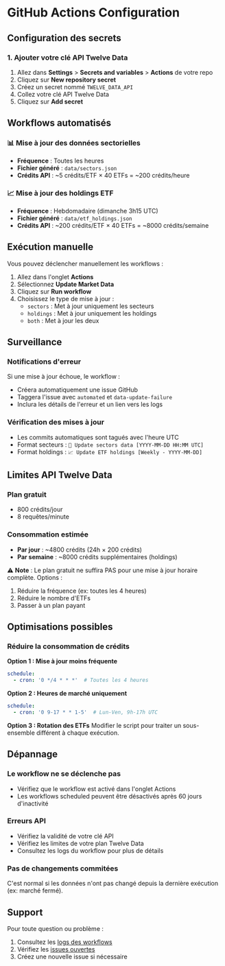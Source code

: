 # GitHub Actions Configuration

## Configuration des secrets

### 1. Ajouter votre clé API Twelve Data

1. Allez dans **Settings** > **Secrets and variables** > **Actions** de votre repo
2. Cliquez sur **New repository secret**
3. Créez un secret nommé `TWELVE_DATA_API`
4. Collez votre clé API Twelve Data
5. Cliquez sur **Add secret**

## Workflows automatisés

### 📊 Mise à jour des données sectorielles
- **Fréquence** : Toutes les heures
- **Fichier généré** : `data/sectors.json`
- **Crédits API** : ~5 crédits/ETF × 40 ETFs = ~200 crédits/heure

### 📈 Mise à jour des holdings ETF
- **Fréquence** : Hebdomadaire (dimanche 3h15 UTC)
- **Fichier généré** : `data/etf_holdings.json`
- **Crédits API** : ~200 crédits/ETF × 40 ETFs = ~8000 crédits/semaine

## Exécution manuelle

Vous pouvez déclencher manuellement les workflows :

1. Allez dans l'onglet **Actions**
2. Sélectionnez **Update Market Data**
3. Cliquez sur **Run workflow**
4. Choisissez le type de mise à jour :
   - `sectors` : Met à jour uniquement les secteurs
   - `holdings` : Met à jour uniquement les holdings
   - `both` : Met à jour les deux

## Surveillance

### Notifications d'erreur
Si une mise à jour échoue, le workflow :
- Créera automatiquement une issue GitHub
- Taggera l'issue avec `automated` et `data-update-failure`
- Inclura les détails de l'erreur et un lien vers les logs

### Vérification des mises à jour
- Les commits automatiques sont tagués avec l'heure UTC
- Format secteurs : `🔄 Update sectors data [YYYY-MM-DD HH:MM UTC]`
- Format holdings : `📈 Update ETF holdings [Weekly - YYYY-MM-DD]`

## Limites API Twelve Data

### Plan gratuit
- 800 crédits/jour
- 8 requêtes/minute

### Consommation estimée
- **Par jour** : ~4800 crédits (24h × 200 crédits)
- **Par semaine** : ~8000 crédits supplémentaires (holdings)

⚠️ **Note** : Le plan gratuit ne suffira PAS pour une mise à jour horaire complète. Options :
1. Réduire la fréquence (ex: toutes les 4 heures)
2. Réduire le nombre d'ETFs
3. Passer à un plan payant

## Optimisations possibles

### Réduire la consommation de crédits

**Option 1 : Mise à jour moins fréquente**
```yaml
schedule:
  - cron: '0 */4 * * *'  # Toutes les 4 heures
```

**Option 2 : Heures de marché uniquement**
```yaml
schedule:
  - cron: '0 9-17 * * 1-5'  # Lun-Ven, 9h-17h UTC
```

**Option 3 : Rotation des ETFs**
Modifier le script pour traiter un sous-ensemble différent à chaque exécution.

## Dépannage

### Le workflow ne se déclenche pas
- Vérifiez que le workflow est activé dans l'onglet Actions
- Les workflows scheduled peuvent être désactivés après 60 jours d'inactivité

### Erreurs API
- Vérifiez la validité de votre clé API
- Vérifiez les limites de votre plan Twelve Data
- Consultez les logs du workflow pour plus de détails

### Pas de changements commitées
C'est normal si les données n'ont pas changé depuis la dernière exécution (ex: marché fermé).

## Support

Pour toute question ou problème :
1. Consultez les [logs des workflows](../../actions)
2. Vérifiez les [issues ouvertes](../../issues?q=is%3Aissue+label%3Adata-update-failure)
3. Créez une nouvelle issue si nécessaire
